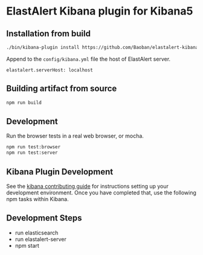 # ElastAlert Kibana plugin for Kibana5

## Installation from build
```bash
./bin/kibana-plugin install https://github.com/Baoban/elastalert-kibana-plugin/raw/kibana5/build/elastalert-0.0.6.zip
```

Append to the `config/kibana.yml` file the host of ElastAlert server. 
```
elastalert.serverHost: localhost
```

## Building artifact from source

```bash
npm run build
```

## Development
Run the browser tests in a real web browser, or mocha. 
```bash
npm run test:browser
npm run test:server
```

## Kibana Plugin Development
See the [kibana contributing guide](https://github.com/elastic/kibana/blob/master/CONTRIBUTING.md) for instructions setting up your development environment. Once you have completed that, use the following npm tasks within Kibana.


## Development Steps

- run elasticsearch
- run elastalert-server
- npm start

